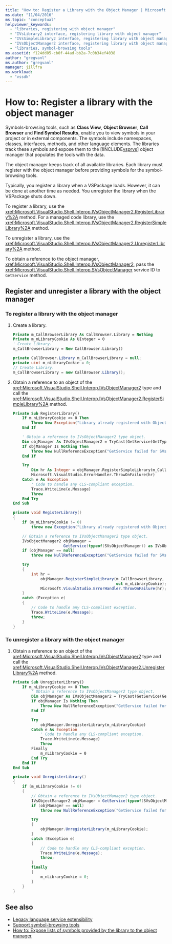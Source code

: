 ```yaml
---
title: "How to: Register a Library with the Object Manager | Microsoft Docs"
ms.date: "11/04/2016"
ms.topic: "conceptual"
helpviewer_keywords:
  - "libraries, registering with object manager"
  - "IVsLibrary2 interface, registering library with object manager"
  - "IVsSimpleLibrary2 interface, registering library with object manager"
  - "IVsObjectManager2 interface, registering library with object manager"
  - "libraries, symbol-browsing tools"
ms.assetid: f124dd05-cb0f-44ad-bb2a-7c0b34ef4038
author: "gregvanl"
ms.author: "gregvanl"
manager: jillfra
ms.workload:
  - "vssdk"
---
```

# How to: Register a library with the object manager
Symbols-browsing tools, such as **Class View**, **Object Browser**, **Call Browser** and **Find Symbol Results**, enable you to view symbols in your project or in external components. The symbols include namespaces, classes, interfaces, methods, and other language elements. The libraries track these symbols and expose them to the [!INCLUDE[vsprvs](../../code-quality/includes/vsprvs_md.md)] object manager that populates the tools with the data.

 The object manager keeps track of all available libraries. Each library must register with the object manager before providing symbols for the symbol-browsing tools.

 Typically, you register a library when a VSPackage loads. However, it can be done at another time as needed. You unregister the library when the VSPackage shuts down.

 To register a library, use the <xref:Microsoft.VisualStudio.Shell.Interop.IVsObjectManager2.RegisterLibrary%2A> method. For a managed code library, use the <xref:Microsoft.VisualStudio.Shell.Interop.IVsObjectManager2.RegisterSimpleLibrary%2A> method.

 To unregister a library, use the <xref:Microsoft.VisualStudio.Shell.Interop.IVsObjectManager2.UnregisterLibrary%2A> method.

 To obtain a reference to the object manager, <xref:Microsoft.VisualStudio.Shell.Interop.IVsObjectManager2>, pass the <xref:Microsoft.VisualStudio.Shell.Interop.SVsObjectManager> service ID to `GetService` method.

## Register and unregister a library with the object manager

### To register a library with the object manager

1. Create a library.

    ```vb
    Private m_CallBrowserLibrary As CallBrowser.Library = Nothing
    Private m_nLibraryCookie As UInteger = 0
    ' Create Library.
    m_CallBrowserLibrary = New CallBrowser.Library()
    ```

    ```csharp
    private CallBrowser.Library m_CallBrowserLibrary = null;
    private uint m_nLibraryCookie = 0;
    // Create Library.
    m_CallBrowserLibrary = new CallBrowser.Library();

    ```

2. Obtain a reference to an object of the <xref:Microsoft.VisualStudio.Shell.Interop.IVsObjectManager2> type and call the <xref:Microsoft.VisualStudio.Shell.Interop.IVsObjectManager2.RegisterSimpleLibrary%2A> method.

    ```vb
    Private Sub RegisterLibrary()
        If m_nLibraryCookie <> 0 Then
            Throw New Exception("Library already registered with Object Manager")
        End If

        ' Obtain a reference to IVsObjectManager2 type object.
        Dim objManager As IVsObjectManager2 = TryCast(GetService(GetType(SVsObjectManager)), IVsObjectManager2)
        If objManager Is Nothing Then
            Throw New NullReferenceException("GetService failed for SVsObjectManager")
        End If

        Try
            Dim hr As Integer = objManager.RegisterSimpleLibrary(m_CallBrowserLibrary, m_nLibraryCookie)
            Microsoft.VisualStudio.ErrorHandler.ThrowOnFailure(hr)
        Catch e As Exception
            ' Code to handle any CLS-compliant exception.
            Trace.WriteLine(e.Message)
            Throw
        End Try
    End Sub
    ```

    ```csharp
    private void RegisterLibrary()
    {
        if (m_nLibraryCookie != 0)
            throw new Exception("Library already registered with Object Manager");

        // Obtain a reference to IVsObjectManager2 type object.
        IVsObjectManager2 objManager =
                          GetService(typeof(SVsObjectManager)) as IVsObjectManager2;
        if (objManager == null)
            throw new NullReferenceException("GetService failed for SVsObjectManager");

        try
        {
            int hr =
                objManager.RegisterSimpleLibrary(m_CallBrowserLibrary,
                                                 out m_nLibraryCookie);
                Microsoft.VisualStudio.ErrorHandler.ThrowOnFailure(hr);
        }
        catch (Exception e)
        {
            // Code to handle any CLS-compliant exception.
            Trace.WriteLine(e.Message);
            throw;
        }
    }

    ```

### To unregister a library with the object manager

1. Obtain a reference to an object of the <xref:Microsoft.VisualStudio.Shell.Interop.IVsObjectManager2> type and call the <xref:Microsoft.VisualStudio.Shell.Interop.IVsObjectManager2.UnregisterLibrary%2A> method.

    ```vb
    Private Sub UnregisterLibrary()
        If m_nLibraryCookie <> 0 Then
            ' Obtain a reference to IVsObjectManager2 type object.
            Dim objManager As IVsObjectManager2 = TryCast(GetService(GetType(SVsObjectManager)), IVsObjectManager2)
            If objManager Is Nothing Then
                Throw New NullReferenceException("GetService failed for SVsObjectManager")
            End If

            Try
                objManager.UnregisterLibrary(m_nLibraryCookie)
            Catch e As Exception
                ' Code to handle any CLS-compliant exception.
                Trace.WriteLine(e.Message)
                Throw
            Finally
                m_nLibraryCookie = 0
            End Try
        End If
    End Sub
    ```

    ```csharp
    private void UnregisterLibrary()
    {
        if (m_nLibraryCookie != 0)
        {
            // Obtain a reference to IVsObjectManager2 type object.
            IVsObjectManager2 objManager = GetService(typeof(SVsObjectManager)) as IVsObjectManager2;
            if (objManager == null)
                throw new NullReferenceException("GetService failed for SVsObjectManager");

            try
            {
                objManager.UnregisterLibrary(m_nLibraryCookie);
            }
            catch (Exception e)
            {
                // Code to handle any CLS-compliant exception.
                Trace.WriteLine(e.Message);
                throw;
            }
            finally
            {
                m_nLibraryCookie = 0;
            }
        }
    }

    ```

## See also
- [Legacy language service extensibility](../../extensibility/internals/legacy-language-service-extensibility.md)
- [Support symbol-browsing tools](../../extensibility/internals/supporting-symbol-browsing-tools.md)
- [How to: Expose lists of symbols provided by the library to the object manager](../../extensibility/internals/how-to-expose-lists-of-symbols-provided-by-the-library-to-the-object-manager.md)